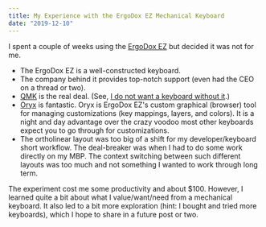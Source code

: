 ```yaml
---
title: My Experience with the ErgoDox EZ Mechanical Keyboard
date: "2019-12-10"
---
```


I spent a couple of weeks using the [ErgoDox EZ](https://ErgoDox-ez.com) but decided it was not for me.

* The ErgoDox EZ is a well-constructed keyboard.
* The company behind it provides top-notch support (even had the CEO on a thread or two).
* [QMK](https://qmk.fm/) is the real deal. (See, [I do not want a keyboard without it](https://scottw.com/blog/qmk).)
* [Oryx](https://ErgoDox-ez.com/pages/oryx) is fantastic. Oryx is ErgoDox EZ's custom graphical (browser) tool for managing customizations (key mappings, layers, and colors). It is a night and day advantage over the crazy voodoo most other keyboards expect you to go through for customizations.
* The ortholinear layout was too big of a shift for my developer/keyboard short workflow. The deal-breaker  was when I had to do some work directly on my MBP. The context switching between such different layouts was too much and not something I wanted to work through long term.

The experiment cost me some productivity and about $100. However, I learned quite a bit about what I value/want/need from a mechanical keyboard. It also led to a bit more exploration (hint: I bought and tried more keyboards), which I hope to share in a future post or two.
